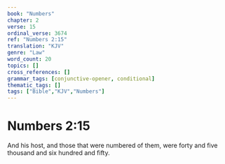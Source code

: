 ```yaml
---
book: "Numbers"
chapter: 2
verse: 15
ordinal_verse: 3674
ref: "Numbers 2:15"
translation: "KJV"
genre: "Law"
word_count: 20
topics: []
cross_references: []
grammar_tags: [conjunctive-opener, conditional]
thematic_tags: []
tags: ["Bible","KJV","Numbers"]
---
```


# Numbers 2:15

And his host, and those that were numbered of them, were forty and five thousand and six hundred and fifty.
